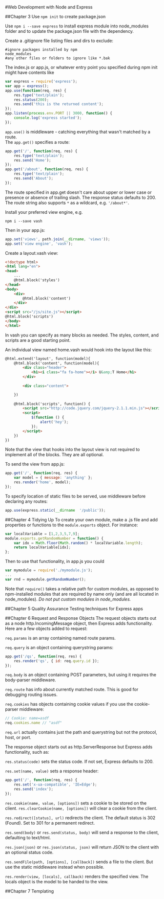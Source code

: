 #Web Development with Node and Express

##Chapter 3
Use `npm init` to create package.json

Use `npm i --save express` to install express module into
node_modules folder and to update the package.json file
with the dependency.

Create a .gitignore file listing files and dirs to exclude:
```gitignore
#ignore packages installed by npm
node_modules
#any other files or folders to ignore like *.bak
```

The index.js or app.js, or whatever entry point you
specified during npm init might have contents like
```javascript
var express = require('express');
var app = express();
app.use(function(req, res) {
    res.type('text/plain');
    res.status(200);
    res.send('this is the returned content');
});
app.listen(process.env.PORT || 3000, function() {
    console.log('express started');
});
```

`app.use()` is middleware - catching 
everything that wasn't matched by a route.   
The `app.get()` specifies a route:
```javascript
app.get('/', function(req, res) {
    res.type('text/plain');
    res.send('Home');
});
app.get('/about', function(req, res) {
    res.type('text/plain');
    res.send('About');
});
```

The route specified in app.get doesn't care about upper
or lower case or presence or absence of trailing slash.
The response status defaults to 200.  The route string
also supports `*` as a wildcard, e.g. `'/about*'`.

Install your preferred view engine, e.g.
```
npm i --save vash
```

Then in your app.js:
```javascript
app.set('views', path.join(__dirname, 'views'));
app.set('view engine', 'vash');
```

Create a layout.vash view:

```html
<!doctype html>
<html lang="en">
<head>
    ...
    @html.block('styles')
</head>
<body>
    <div>
		@html.block('content')
    </div>
</div>
<script src="/js/site.js"></script>
@html.block('scripts')
</body>
</html>
```

In vash you can specify as many blocks as needed.
The styles, content, and scripts are a good starting 
point.  

An individual view named home.vash
would hook into the layout like this:
```html
@html.extend('layout', function(model){
	@html.block('content', function(model){
        <div class="header">
            <h1><i class="fa fa-home"></i> U&amp;T Home</h1>
        </div>
		
		<div class="content">

	})
	
	@html.block('scripts', function() {
		<script src="http://code.jquery.com/jquery-2.1.1.min.js"></script>
		<script>
            $(function () {
				alert('hey');
			});
		</script>
	})
})
```

Note that the view that hooks into the layout view is
not required to implement all of the blocks.  They are
all optional.

To send the view from app.js:

```javascript
app.get('/', function(req, res) {
    var model = { message: 'anything' };
    res.render('home', model);
});
```

To specify location of static files to be served, use
middleware before declaring any routes:

```javascript
app.use(express.static(__dirname  '/public'));
```

##Chapter 4 Tidying Up
To create your own module, make a .js file and add
properties or functions to the `module.exports` object.
For instance:
```javascript
var localVariable = [1,2,3,5,7,9];
module.exports.getRandomNumber = function() {
    var idx = Math.floor(Math.random() * localVariable.length);
    return localVariable[idx];
};
```

Then to use that functionality, in app.js you could
```javascript
var mymodule = require('./mymodule.js');
...
var rnd = mymodule.getRandomNumber();
```

Note that `require()` takes a relative path for custom
modules, as opposed to npm-installed modules that are
required by name only (and are all located in node_modules).
*Do not put custom modules in node_modules.*

##Chapter 5 Quality Assurance
Testing techniques for Express apps

##Chapter 6 Request and Response Objects
The request objects starts out as a node http.IncomingMessage
object, then Express adds functionality.  Here are 
a few objects added to request:

`req.params` is an array containing named route params.

`req.query` is an object containing querystring params:
```javascript
app.get('/qs', function(req, res) {
    res.render('qs', { id: req.query.id });
});
```

`req.body` is an object containing POST parameters, but 
using it requires the body-parser middleware.

`req.route` has info about currently matched route.
This is good for debugging routing issues.

`req.cookies` has objects containing cookie values if
you use the cookie-parser middleware:
```javascript
// Cookie: name=asdf
req.cookies.name // "asdf"
```
`req.url` actually contains just the path and querystring
but not the protocol, host, or port.

The response object starts out as http.ServerResponse
but Express adds functionality, such as:

`res.status(code)` sets the status code.  If not set, 
Express defaults to 200.

`res.set(name, value)` sets a response header:
```javascript
app.get('/', function(req, res) {
    res.set('x-ua-compatible', 'IE=Edge');
    res.send('index');
});
```

`res.cookie(name, value, [options])` sets a cookie to be
stored on the client.  `res.clearCookie(name, [options])`
will clear a cookie from the client.

`res.redirect([status], url)` redirects the client.  The 
default status is 302 (Found).  Set to 301 for a 
permanent redirect.

`res.send(body)` or `res.send(status, body)` will send a
response to the client, defaulting to text/html. 

`res.json(json)` or `res.json(status, json)` will return 
JSON to the client with an optional status code.

`res.sendFile(path, [options], [callback])` sends a file
to the client.  But use the static middleware instead when
possible.

`res.render(view, [locals], callback)` renders the 
specified view.  The locals object is the model to be 
handed to the view.

##Chapter 7 Templating
